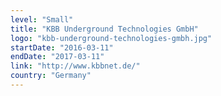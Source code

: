 ```yaml
---
level: "Small"
title: "KBB Underground Technologies GmbH"
logo: "kbb-underground-technologies-gmbh.jpg"
startDate: "2016-03-11"
endDate: "2017-03-11"
link: "http://www.kbbnet.de/"
country: "Germany"
---
```

